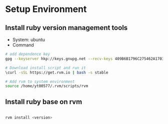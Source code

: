 # Setup Environment

## Install ruby version management tools
- System: ubuntu
- Command

``` sh
# add dependence key
gpg --keyserver hkp://keys.gnupg.net --recv-keys 409B6B1796C275462A1703113804BB82D39DC0E3 7D2BAF1CF37B13E2069D6956105BD0E739499BDB

# Download install script and run it
\curl -sSL https://get.rvm.io | bash -s stable

# Add rvm to system environment
source /home/yt00577/.rvm/scripts/rvm
```


## Install ruby base on rvm

```sh

rvm install <version>

```